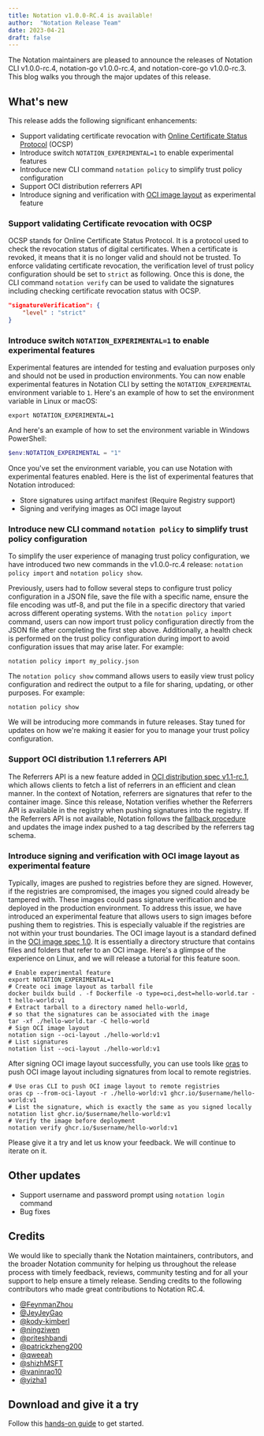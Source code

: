 ```yaml
---
title: Notation v1.0.0-RC.4 is available!
author:  "Notation Release Team"
date: 2023-04-21
draft: false
---
```


The Notation maintainers are pleased to announce the releases of Notation CLI v1.0.0-rc.4, notation-go v1.0.0-rc.4, and notation-core-go v1.0.0-rc.3. This blog walks you through the major updates of this release.

## What's new

This release adds the following significant enhancements:

- Support validating certificate revocation with [Online Certificate Status Protocol](https://en.wikipedia.org/wiki/Online_Certificate_Status_Protocol) (OCSP)
- Introduce switch `NOTATION_EXPERIMENTAL=1` to enable experimental features
- Introduce new CLI command `notation policy` to simplify trust policy configuration
- Support OCI distribution referrers API
- Introduce signing and verification with [OCI image layout](https://github.com/opencontainers/image-spec/blob/v1.0/image-layout.md) as experimental feature

### Support validating Certificate revocation with OCSP

OCSP stands for Online Certificate Status Protocol. It is a protocol used to check the revocation status of digital certificates. When a certificate is revoked, it means that it is no longer valid and should not be trusted. To enforce validating certificate revocation, the verification level of trust policy configuration should be set to `strict` as following. Once this is done, the CLI command `notation verify` can be used to validate the signatures including checking certificate revocation status with OCSP.

```json
"signatureVerification": {
    "level" : "strict" 
}
```

### Introduce switch `NOTATION_EXPERIMENTAL=1` to enable experimental features

Experimental features are intended for testing and evaluation purposes only and should not be used in production environments. You can now enable experimental features in Notation CLI by setting the `NOTATION_EXPERIMENTAL` environment variable to `1`. Here's an example of how to set the environment variable in Linux or macOS:

```shell
export NOTATION_EXPERIMENTAL=1
```

And here's an example of how to set the environment variable in Windows PowerShell:

```powershell
$env:NOTATION_EXPERIMENTAL = "1"
```

Once you've set the environment variable, you can use Notation with experimental features enabled. Here is the list of experimental features that Notation introduced:

- Store signatures using artifact manifest (Require Registry support)
- Signing and verifying images as OCI image layout

### Introduce new CLI command `notation policy` to simplify trust policy configuration

To simplify the user experience of managing trust policy configuration, we have introduced two new commands in the v1.0.0-rc.4 release: `notation policy import` and `notation policy show`.

Previously, users had to follow several steps to configure trust policy configuration in a JSON file, save the file with a specific name, ensure the file encoding was utf-8, and put the file in a specific directory that varied across different operating systems. With the `notation policy import` command, users can now import trust policy configuration directly from the JSON file after completing the first step above. Additionally, a health check is performed on the trust policy configuration during import to avoid configuration issues that may arise later. For example:

```shell
notation policy import my_policy.json
```

The `notation policy show` command allows users to easily view trust policy configuration and redirect the output to a file for sharing, updating, or other purposes. For example:

```shell
notation policy show
```

We will be introducing more commands in future releases. Stay tuned for updates on how we're making it easier for you to manage your trust policy configuration.

### Support OCI distribution 1.1 referrers API

The Referrers API is a new feature added in [OCI distribution spec v1.1-rc.1](https://github.com/opencontainers/distribution-spec/blob/v1.1.0-rc1/spec.md#listing-referrers), which allows clients to fetch a list of referrers in an efficient and clean manner. In the context of Notation, referrers are signatures that refer to the container image. Since this release, Notation verifies whether the Referrers API is available in the registry when pushing signatures into the registry. If the Referrers API is not available, Notation follows the [fallback procedure](https://github.com/opencontainers/distribution-spec/blob/v1.1.0-rc1/spec.md#unavailable-referrers-api) and updates the image index pushed to a tag described by the referrers tag schema.

### Introduce signing and verification with OCI image layout as experimental feature

Typically, images are pushed to registries before they are signed. However, if the registries are compromised, the images you signed could already be tampered with. These images could pass signature verification and be deployed in the production environment. To address this issue, we have introduced an experimental feature that allows users to sign images before pushing them to registries. This is especially valuable if the registries are not within your trust boundaries. The OCI image layout is a standard defined in the [OCI image spec 1.0](https://github.com/opencontainers/image-spec/blob/v1.0/image-layout.md). It is essentially a directory structure that contains files and folders that refer to an OCI image. Here's a glimpse of the experience on Linux, and we will release a tutorial for this feature soon.

```shell
# Enable experimental feature
export NOTATION_EXPERIMENTAL=1
# Create oci image layout as tarball file
docker buildx build . -f Dockerfile -o type=oci,dest=hello-world.tar -t hello-world:v1
# Extract tarball to a directory named hello-world, 
# so that the signatures can be associated with the image
tar -xf ./hello-world.tar -C hello-world
# Sign OCI image layout
notation sign --oci-layout ./hello-world:v1
# List signatures
notation list --oci-layout ./hello-world:v1
```

After signing OCI image layout successfully, you can use tools like [oras](https://oras.land/) to push OCI image layout including signatures from local to remote registries.

```shell
# Use oras CLI to push OCI image layout to remote registries
oras cp --from-oci-layout -r ./hello-world:v1 ghcr.io/$username/hello-world:v1
# List the signature, which is exactly the same as you signed locally
notation list ghcr.io/$username/hello-world:v1
# Verify the image before deployment
notation verify ghcr.io/$username/hello-world:v1
```

Please give it a try and let us know your feedback. We will continue to iterate on it.

## Other updates

- Support username and password prompt using `notation login` command
- Bug fixes

## Credits

We would like to specially thank the Notation maintainers, contributors, and the broader Notation community for helping us throughout the release process with timely feedback, reviews, community testing and for all your support to help ensure a timely release. Sending credits to the following contributors who made great contributions to Notation RC.4.

- [@FeynmanZhou](https://github.com/FeynmanZhou)
- [@JeyJeyGao](https://github.com/JeyJeyGao)
- [@kody-kimberl](https://github.com/kody-kimberl)
- [@ningziwen](https://github.com/ningziwen)
- [@priteshbandi](https://github.com/priteshbandi)
- [@patrickzheng200](https://github.com/patrickzheng200)
- [@qweeah](https://github.com/qweeah)
- [@shizhMSFT](https://github.com/shizhMSFT)
- [@vaninrao10](https://github.com/vaninrao10)
- [@yizha1](https://github.com/yizha1)

## Download and give it a try

Follow this [hands-on guide](https://notaryproject.dev/docs/quickstart/) to get started.
